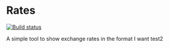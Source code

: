 # Rates

[![Build status](https://ci.appveyor.com/api/projects/status/85v6be66kwl0lm6y?svg=true)](https://ci.appveyor.com/project/JamesFenton/currencypal)

A simple tool to show exchange rates in the format I want
test2